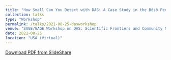 ```yaml
---
title: "How Small Can You Detect with DAS: A Case Study in the Bōsō Peninsula"
collection: talks
type: "Workshop"
permalink: /talks/2021-08-25-dasworkshop
venue: "SAGE/GAGE Workshop on DAS: Scientific Frontiers and Community Needs"
date: 2021-08-25
location: "USA (Virtual)"
---
```


[Download PDF from SlideShare]()
